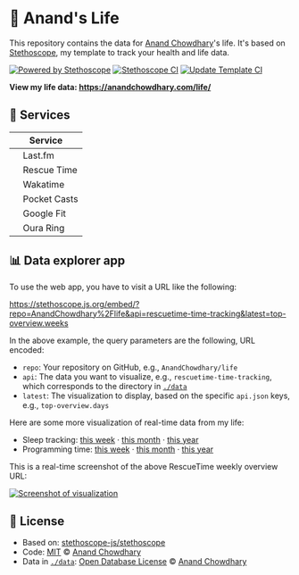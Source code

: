 # 🧬 Anand's Life

This repository contains the data for [Anand Chowdhary](https://anandchowdhary.com)'s life. It's based on [Stethoscope](https://github.com/stethoscope-js/stethoscope), my template to track your health and life data.

[![Powered by Stethoscope](https://stethoscope.js.org/branding/badge-small.svg)](https://stethoscope.js.org)
[![Stethoscope CI](https://github.com/AnandChowdhary/life/workflows/Stethoscope%20CI/badge.svg)](https://github.com/AnandChowdhary/life/actions?query=workflow%3A%22Stethoscope+CI%22)
[![Update Template CI](https://github.com/AnandChowdhary/life/workflows/Update%20Template%20CI/badge.svg)](https://github.com/AnandChowdhary/life/actions?query=workflow%3A%22Update+Template+CI%22)

**View my life data: https://anandchowdhary.com/life/**

## 🌟 Services

<!-- prettier-ignore-start -->
| Service |
| ------- |
| <img alt="" src="https://cdn2.iconfinder.com/data/icons/social-icon-3/512/social_style_3_lastfm-512.png" width="12"> Last.fm |
| <img alt="" src="https://images.weserv.nl/?url=https://encrypted-tbn0.gstatic.com/images?q=tbn%3AANd9GcS5cnw0MQF7TnpSzlRTlIC6z4EHDEPP3B8qBw&usqp=CAU&w=64&h=64&fit=cover" width="12"> Rescue Time |rescuetime) |
| <img alt="" src="https://cdn.worldvectorlogo.com/logos/wakatime.svg" width="12"> Wakatime |
| <img alt="" src="https://images.weserv.nl/?url=https://lh3.googleusercontent.com/23K9TDTOdlo57Pi9JvNtPc9K-utruK6jQEpQGD_E4QBLRJYRAgLcC7gF2Rd_0T1qhLLS&w=64&h=64&fit=cover&mask=circle" width="12"> Pocket Casts |
| <img alt="" src="https://www.gstatic.com/images/branding/product/1x/gfit_512dp.png" width="12"> Google Fit |data/health) |
| <img alt="" src="https://images.weserv.nl/?url=https://static1.ouraring.com/images/symbol-oura-large-white.svg&w=64&h=64&fit=cover&mask=circle" width="12"> Oura Ring |
<!-- prettier-ignore-end -->

## 📊 Data explorer app

To use the web app, you have to visit a URL like the following:

https://stethoscope.js.org/embed/?repo=AnandChowdhary%2Flife&api=rescuetime-time-tracking&latest=top-overview.weeks

In the above example, the query parameters are the following, URL encoded:

- `repo`: Your repository on GitHub, e.g., `AnandChowdhary/life`
- `api`: The data you want to visualize, e.g., `rescuetime-time-tracking`, which corresponds to the directory in [`./data`](./data)
- `latest`: The visualization to display, based on the specific `api.json` keys, e.g., `top-overview.days`

Here are some more visualization of real-time data from my life:

- Sleep tracking: [this week](https://stethoscope.js.org/embed/?repo=AnandChowdhary%2Flife&api=oura-sleep&latest=total.weeks) · [this month](https://stethoscope.js.org/embed/?repo=AnandChowdhary%2Flife&api=oura-sleep&latest=total.days) · [this year](https://stethoscope.js.org/embed/?repo=AnandChowdhary%2Flife&api=oura-sleep&latest=total.months)
- Programming time: [this week](https://stethoscope.js.org/embed/?repo=AnandChowdhary%2Flife&api=wakatime-time-tracking&latest=weeks) · [this month](https://stethoscope.js.org/embed/?repo=AnandChowdhary%2Flife&api=wakatime-time-tracking&latest=days) · [this year](https://stethoscope.js.org/embed/?repo=AnandChowdhary%2Flife&api=wakatime-time-tracking&latest=months)

This is a real-time screenshot of the above RescueTime weekly overview URL:

[![Screenshot of visualization](https://api.microlink.io/?url=https%3A%2F%2Fstethoscope.js.org%2Fembed%2F%3Frepo%3DAnandChowdhary%252Flife%26api%3Drescuetime-time-tracking%26latest%3Dtop-overview.weeks&waitFor=5000&waitUntil=networkidle2&screenshot=true&meta=false&embed=screenshot.url&device=ipadlandscape)](https://stethoscope.js.org/embed/?repo=AnandChowdhary%2Flife&api=rescuetime-time-tracking&latest=top-overview.weeks)

## 📄 License

- Based on: [stethoscope-js/stethoscope](https://github.com/stethoscope-js/stethoscope)
- Code: [MIT](./LICENSE) © [Anand Chowdhary](https://anandchowdhary.com)
- Data in [`./data`](./data): [Open Database License](https://opendatacommons.org/licenses/odbl/1-0/) © [Anand Chowdhary](https://anandchowdhary.com)
